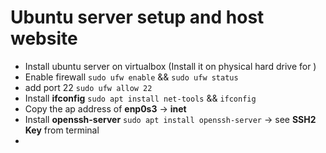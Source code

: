 # Ubuntu server setup and host website

 - Install ubuntu server on virtualbox (Install it on physical hard drive for )
 - Enable firewall `sudo ufw enable` && `sudo ufw status`
 - add port 22 `sudo ufw allow 22` 
 - Install **ifconfig** `sudo apt install net-tools` && `ifconfig`
 - Copy the ap address of **enp0s3** -> **inet**
 - Install **openssh-server** `sudo apt install openssh-server` -> see **SSH2 Key** from terminal
 - 
